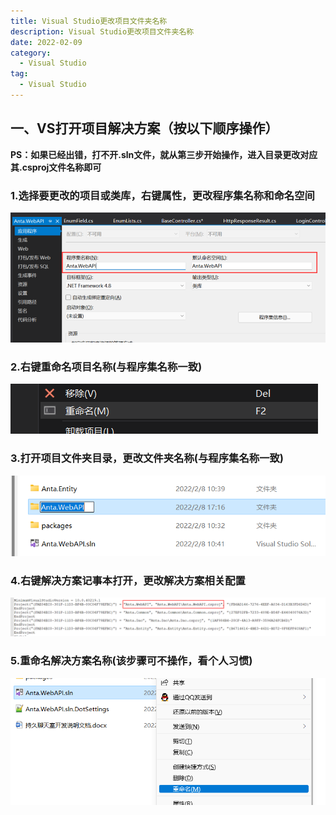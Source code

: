 ```yaml
---
title: Visual Studio更改项目文件夹名称
description: Visual Studio更改项目文件夹名称
date: 2022-02-09
category:
  - Visual Studio
tag:
  - Visual Studio
---
```


<!-- more -->

## 一、VS打开项目解决方案（按以下顺序操作）

**PS：如果已经出错，打不开.sln文件，就从第三步开始操作，进入目录更改对应其.csproj文件名称即可**
### 1.选择要更改的项目或类库，右键属性，更改程序集名称和命名空间
![](https://raw.githubusercontent.com/dennis-dong/picgo-library/master/images/blogs/2078491-20220209103030217-1995679423.png)

### 2.右键重命名项目名称(与程序集名称一致)
![](https://raw.githubusercontent.com/dennis-dong/picgo-library/master/images/blogs/2078491-20220209103247395-2069253543.png)

### 3.打开项目文件夹目录，更改文件夹名称(与程序集名称一致)
![](https://raw.githubusercontent.com/dennis-dong/picgo-library/master/images/blogs/2078491-20220209103426849-1502670637.png)

### 4.右键解决方案记事本打开，更改解决方案相关配置
![](https://raw.githubusercontent.com/dennis-dong/picgo-library/master/images/blogs/2078491-20220209103625307-182146979.png)

### 5.重命名解决方案名称(该步骤可不操作，看个人习惯)
![](https://raw.githubusercontent.com/dennis-dong/picgo-library/master/images/blogs/2078491-20220209103732552-1470177470.png)